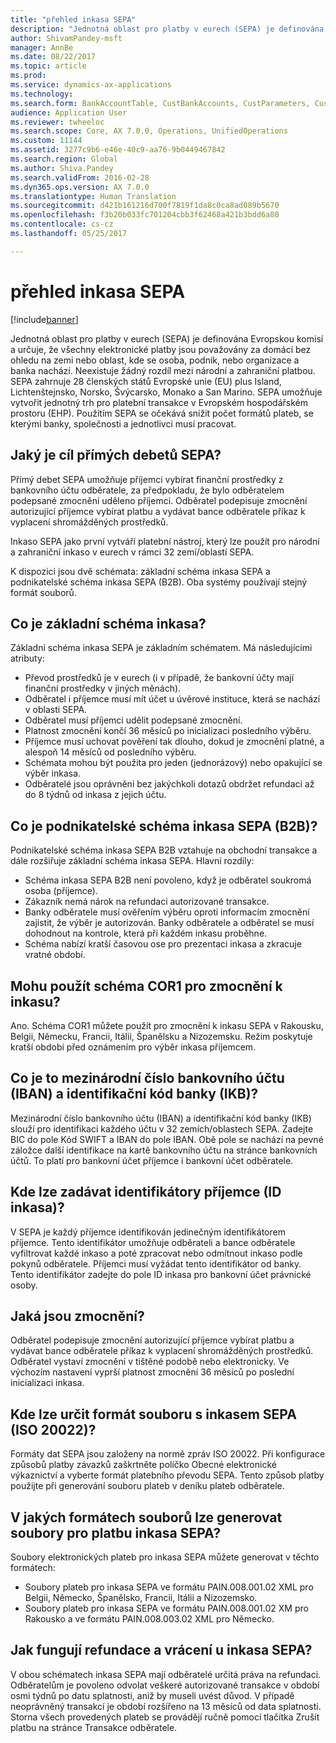 ```yaml
---
title: "přehled inkasa SEPA"
description: "Jednotná oblast pro platby v eurech (SEPA) je definována Evropskou komisí a určuje, že všechny elektronické platby jsou považovány za domácí bez ohledu na zemi nebo oblast, kde se osoba, podnik, nebo organizace a banka nachází. Neexistuje žádný rozdíl mezi národní a zahraniční platbou. SEPA zahrnuje 28 členských států Evropské unie (EU) plus Island, Lichtenštejnsko, Norsko, Švýcarsko, Monako a San Marino. SEPA umožňuje vytvořit jednotný trh pro platební transakce v Evropském hospodářském prostoru (EHP). Použitím SEPA se očekává snížit počet formátů plateb, se kterými banky, společnosti a jednotlivci musí pracovat."
author: ShivamPandey-msft
manager: AnnBe
ms.date: 08/22/2017
ms.topic: article
ms.prod: 
ms.service: dynamics-ax-applications
ms.technology: 
ms.search.form: BankAccountTable, CustBankAccounts, CustParameters, CustTable
audience: Application User
ms.reviewer: twheeloc
ms.search.scope: Core, AX 7.0.0, Operations, UnifiedOperations
ms.custom: 11144
ms.assetid: 3277c9b6-e46e-40c9-aa76-9b0449467842
ms.search.region: Global
ms.author: Shiva.Pandey
ms.search.validFrom: 2016-02-28
ms.dyn365.ops.version: AX 7.0.0
ms.translationtype: Human Translation
ms.sourcegitcommit: d421b161216d700f7819f1da8c0ca8ad089b5670
ms.openlocfilehash: f3b20b033fc701204cbb3f62468a421b3bdd6a80
ms.contentlocale: cs-cz
ms.lasthandoff: 05/25/2017

---
```


# <a name="sepa-direct-debit-overview"></a>přehled inkasa SEPA

[!include[banner](../includes/banner.md)]


Jednotná oblast pro platby v eurech (SEPA) je definována Evropskou komisí a určuje, že všechny elektronické platby jsou považovány za domácí bez ohledu na zemi nebo oblast, kde se osoba, podnik, nebo organizace a banka nachází. Neexistuje žádný rozdíl mezi národní a zahraniční platbou. SEPA zahrnuje 28 členských států Evropské unie (EU) plus Island, Lichtenštejnsko, Norsko, Švýcarsko, Monako a San Marino. SEPA umožňuje vytvořit jednotný trh pro platební transakce v Evropském hospodářském prostoru (EHP). Použitím SEPA se očekává snížit počet formátů plateb, se kterými banky, společnosti a jednotlivci musí pracovat.   

<a name="what-is-the-goal-of-sepa-direct-debits"></a>Jaký je cíl přímých debetů SEPA?
---------------------------------------

Přímý debet SEPA umožňuje příjemci vybírat finanční prostředky z bankovního účtu odběratele, za předpokladu, že bylo odběratelem podepsané zmocnění uděleno příjemci. Odběratel podepisuje zmocnění autorizující příjemce vybírat platbu a vydávat bance odběratele příkaz k vyplacení shromážděných prostředků. 

Inkaso SEPA jako první vytváří platební nástroj, který lze použít pro národní a zahraniční inkaso v eurech v rámci 32 zemí/oblastí SEPA. 

K dispozici jsou dvě schémata: základní schéma inkasa SEPA a podnikatelské schéma inkasa SEPA (B2B). Oba systémy používají stejný formát souborů.

## <a name="what-is-the-core-direct-debit-scheme"></a>Co je základní schéma inkasa?
Základní schéma inkasa SEPA je základním schématem. Má následujícími atributy:
-   Převod prostředků je v eurech (i v případě, že bankovní účty mají finanční prostředky v jiných měnách).
-   Odběratel i příjemce musí mít účet u úvěrové instituce, která se nachází v oblasti SEPA.
-   Odběratel musí příjemci udělit podepsané zmocnění.
-   Platnost zmocnění končí 36 měsíců po inicializaci posledního výběru.
-   Příjemce musí uchovat pověření tak dlouho, dokud je zmocnění platné, a alespoň 14 měsíců od posledního výběru.
-   Schémata mohou být použita pro jeden (jednorázový) nebo opakující se výběr inkasa.
-   Odběratelé jsou oprávněni bez jakýchkoli dotazů obdržet refundaci až do 8 týdnů od inkasa z jejich účtu.

## <a name="what-is-the-sepa-business-to-business-b2b-direct-debit-scheme"></a>Co je podnikatelské schéma inkasa SEPA (B2B)?
Podnikatelské schéma inkasa SEPA B2B vztahuje na obchodní transakce a dále rozšiřuje základní schéma inkasa SEPA. Hlavní rozdíly:
-   Schéma inkasa SEPA B2B není povoleno, když je odběratel soukromá osoba (příjemce).
-   Zákazník nemá nárok na refundaci autorizované transakce.
-   Banky odběratele musí ověřením výběru oproti informacím zmocnění zajistit, že výběr je autorizován. Banky odběratele a odběratel se musí dohodnout na kontrole, která při každém inkasu proběhne.
-   Schéma nabízí kratší časovou ose pro prezentaci inkasa a zkracuje vratné období.

## <a name="can-i-use-the-cor1-scheme-for-direct-debit-mandates"></a>Mohu použít schéma COR1 pro zmocnění k inkasu?
Ano. Schéma COR1 můžete použít pro zmocnění k inkasu SEPA v Rakousku, Belgii, Německu, Francii, Itálii, Španělsku a Nizozemsku. Režim poskytuje kratší období před oznámením pro výběr inkasa příjemcem.

## <a name="what-are-international-bank-account-numbers-iban-and-bank-identifier-codes-bic"></a>Co je to mezinárodní číslo bankovního účtu (IBAN) a identifikační kód banky (IKB)?
Mezinárodní číslo bankovního účtu (IBAN) a identifikační kód banky (IKB) slouží pro identifikaci každého účtu v 32 zemích/oblastech SEPA. Zadejte BIC do pole Kód SWIFT a IBAN do pole IBAN. Obě pole se nachází na pevné záložce další identifikace na kartě bankovního účtu na stránce bankovních účtů. To platí pro bankovní účet příjemce i bankovní účet odběratele.

## <a name="where-do-i-enter-creditor-identifiers-direct-debit-ids"></a>Kde lze zadávat identifikátory příjemce (ID inkasa)?
V SEPA je každý příjemce identifikován jedinečným identifikátorem příjemce. Tento identifikátor umožňuje odběrateli a bance odběratele vyfiltrovat každé inkaso a poté zpracovat nebo odmítnout inkaso podle pokynů odběratele. Příjemci musí vyžádat tento identifikátor od banky. Tento identifikátor zadejte do pole ID inkasa pro bankovní účet právnické osoby.

## <a name="what-are-mandates"></a>Jaká jsou zmocnění?
Odběratel podepisuje zmocnění autorizující příjemce vybírat platbu a vydávat bance odběratele příkaz k vyplacení shromážděných prostředků. Odběratel vystaví zmocnění v tištěné podobě nebo elektronicky. Ve výchozím nastavení vyprší platnost zmocnění 36 měsíců po poslední inicializaci inkasa.

## <a name="where-do-i-specify-the-sepa-direct-debit-file-format-iso-20022"></a>Kde lze určit formát souboru s inkasem SEPA (ISO 20022)?
Formáty dat SEPA jsou založeny na normě zpráv ISO 20022. Při konfigurace způsobů platby závazků zaškrtněte políčko Obecné elektronické výkaznictví a vyberte formát platebního převodu SEPA. Tento způsob platby použijte při generování souboru plateb v deníku plateb odběratele.

## <a name="in-what-file-formats-can-i-generate-sepa-direct-debit-payment-files"></a>V jakých formátech souborů lze generovat soubory pro platbu inkasa SEPA?
Soubory elektronických plateb pro inkasa SEPA můžete generovat v těchto formátech:
-   Soubory plateb pro inkasa SEPA ve formátu PAIN.008.001.02 XML pro Belgii, Německo, Španělsko, Francii, Itálii a Nizozemsko.
-   Soubory plateb pro inkasa SEPA ve formátu PAIN.008.001.02 XM pro Rakousko a ve formátu PAIN.008.003.02 XML pro Německo.

## <a name="how-do-refunds-and-returns-work-with-sepa-direct-debits"></a>Jak fungují refundace a vrácení u inkasa SEPA?
V obou schématech inkasa SEPA mají odběratelé určitá práva na refundaci. Odběratelům je povoleno odvolat veškeré autorizované transakce v období osmi týdnů po datu splatnosti, aniž by museli uvést důvod. V případě neoprávněný transakcí je období rozšířeno na 13 měsíců od data splatnosti. Storna všech provedených plateb se provádějí ručně pomocí tlačítka Zrušit platbu na stránce Transakce odběratele.






